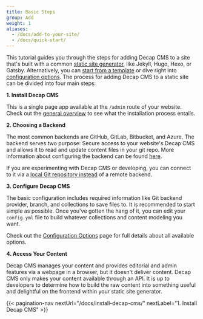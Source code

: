 ```yaml
---
title: Basic Steps
group: Add
weight: 1
aliases:
  - /docs/add-to-your-site/
  - /docs/quick-start/
---
```


This tutorial guides you through the steps for adding Decap CMS to a site that's built with a common [static site generator](https://www.staticgen.com/), like Jekyll, Hugo, Hexo, or Gatsby.
Alternatively, you can [start from a template](/docs/start-with-a-template) or dive right into [configuration options](/docs/configuration-options). The process for adding Decap CMS to a static site can be divided into four main steps:

**1. Install Decap CMS**

This is a single page app available at the `/admin` route of your website.
Check out the [general overview](/docs/intro/) to see what the installation process entails.

**2. Choosing a Backend**

The most common backends are GitHub, GitLab, Bitbucket, and Azure. The backend serves two purpose: Secure access to your website's Decap CMS and allows it to read and update content files in your git repo. More information about configuring the backend can be found [here](/docs/backends-overview/).

If you are experimenting with Decap CMS or developing, you can connect to it via a [local Git repository instead](/docs/working-with-a-local-git-repository/) of a remote backend.

**3. Configure Decap CMS**

The basic configuration includes required information like Git backend provider, branch, and collections to save files to.
It is recommended to start simple as possible. Once you've gotten the hang of it, you can edit your `config.yml` file to
build whatever collections and content modeling you want.

Check out the [Configuration Options](/docs/configuration-options/) page for full details about all available options.

**4. Access Your Content**

Decap CMS manages your content and provides editorial and admin features via a webpage in a browser, but it doesn't deliver content. Decap CMS only makes your content available through an API. It is up to developers to determine how to build the raw content into something useful and delightful on the frontend within your static site generator.

{{< pagination-nav nextUrl="/docs/install-decap-cms/" nextLabel="1. Install Decap CMS" >}}
